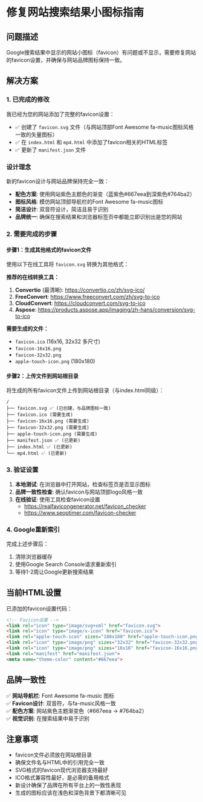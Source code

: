 # 修复网站搜索结果小图标指南

## 问题描述
Google搜索结果中显示的网站小图标（favicon）有问题或不显示，需要修复网站的favicon设置，并确保与网站品牌图标保持一致。

## 解决方案

### 1. 已完成的修改
我已经为您的网站添加了完整的favicon设置：

- ✅ 创建了 `favicon.svg` 文件（与网站顶部Font Awesome fa-music图标风格一致的矢量图标）
- ✅ 在 `index.html` 和 `mp4.html` 中添加了favicon相关的HTML标签
- ✅ 更新了 `manifest.json` 文件

### 设计理念
新的favicon设计与网站品牌保持完全一致：
- **配色方案**: 使用网站紫色主题色的渐变（蓝紫色#667eea到深紫色#764ba2）
- **图标风格**: 模仿网站顶部导航栏的Font Awesome fa-music图标
- **简洁设计**: 双音符设计，简洁且易于识别
- **品牌统一**: 确保在搜索结果和浏览器标签页中都能立即识别出是您的网站

### 2. 需要完成的步骤

#### 步骤1：生成其他格式的favicon文件
使用以下在线工具将 `favicon.svg` 转换为其他格式：

**推荐的在线转换工具：**
1. **Convertio** (最清晰): https://convertio.co/zh/svg-ico/
2. **FreeConvert**: https://www.freeconvert.com/zh/svg-to-ico
3. **CloudConvert**: https://cloudconvert.com/svg-to-ico
4. **Aspose**: https://products.aspose.app/imaging/zh-hans/conversion/svg-to-ico

**需要生成的文件：**
- `favicon.ico` (16x16, 32x32 多尺寸)
- `favicon-16x16.png`
- `favicon-32x32.png`
- `apple-touch-icon.png` (180x180)

#### 步骤2：上传文件到网站根目录
将生成的所有favicon文件上传到网站根目录（与index.html同级）：
```
/
├── favicon.svg ✅ (已创建，与品牌图标一致)
├── favicon.ico (需要生成)
├── favicon-16x16.png (需要生成)
├── favicon-32x32.png (需要生成)
├── apple-touch-icon.png (需要生成)
├── manifest.json ✅ (已更新)
├── index.html ✅ (已更新)
└── mp4.html ✅ (已更新)
```

### 3. 验证设置
1. **本地测试**: 在浏览器中打开网站，检查标签页是否显示图标
2. **品牌一致性检查**: 确认favicon与网站顶部logo风格一致
3. **在线验证**: 使用工具检查favicon设置
   - https://realfavicongenerator.net/favicon_checker
   - https://www.seoptimer.com/favicon-checker

### 4. Google重新索引
完成上述步骤后：
1. 清除浏览器缓存
2. 使用Google Search Console请求重新索引
3. 等待1-2周让Google更新搜索结果

## 当前HTML设置
已添加的favicon设置代码：
```html
<!-- Favicon设置 -->
<link rel="icon" type="image/svg+xml" href="favicon.svg">
<link rel="icon" type="image/x-icon" href="favicon.ico">
<link rel="apple-touch-icon" sizes="180x180" href="apple-touch-icon.png">
<link rel="icon" type="image/png" sizes="32x32" href="favicon-32x32.png">
<link rel="icon" type="image/png" sizes="16x16" href="favicon-16x16.png">
<link rel="manifest" href="manifest.json">
<meta name="theme-color" content="#667eea">
```

## 品牌一致性
✅ **网站导航栏**: Font Awesome fa-music 图标  
✅ **Favicon设计**: 双音符，与fa-music风格一致  
✅ **配色方案**: 网站紫色主题渐变色（#667eea → #764ba2）  
✅ **视觉识别**: 在搜索结果中易于识别  

## 注意事项
- favicon文件必须放在网站根目录
- 确保文件名与HTML中的引用完全一致
- SVG格式的favicon现代浏览器支持最好
- ICO格式兼容性最好，是必需的备用格式
- 新设计确保了品牌在所有平台上的一致性表现
- 生成的图标应该在浅色和深色背景下都清晰可见 